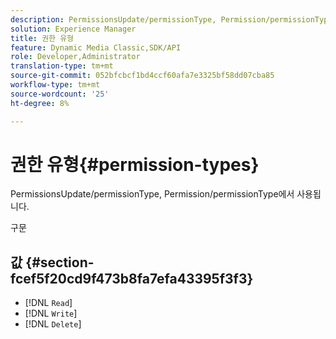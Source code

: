 ```yaml
---
description: PermissionsUpdate/permissionType, Permission/permissionType에서 사용됩니다.
solution: Experience Manager
title: 권한 유형
feature: Dynamic Media Classic,SDK/API
role: Developer,Administrator
translation-type: tm+mt
source-git-commit: 052bfcbcf1bd4ccf60afa7e3325bf58dd07cba85
workflow-type: tm+mt
source-wordcount: '25'
ht-degree: 8%

---
```



# 권한 유형{#permission-types}

PermissionsUpdate/permissionType, Permission/permissionType에서 사용됩니다.

구문

## 값 {#section-fcef5f20cd9f473b8fa7efa43395f3f3}

* [!DNL `Read`]
* [!DNL `Write`]
* [!DNL `Delete`]

